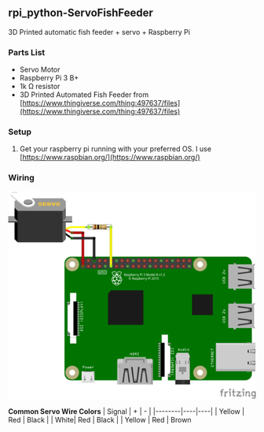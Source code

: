## rpi_python-ServoFishFeeder
3D Printed automatic fish feeder  + servo + Raspberry Pi

### Parts List

 - Servo Motor
 - Raspberry Pi 3 B+
 - 1k &ohm; resistor
 - 3D Printed Automated Fish Feeder from [https://www.thingiverse.com/thing:497637/files](https://www.thingiverse.com/thing:497637/files)
 
 

### Setup
1. Get your raspberry pi running with your preferred OS.  I use [https://www.raspbian.org/](https://www.raspbian.org/)


### Wiring
![raspberry pi wiring](/images/rpi_fish_feeder_bb.png)

**Common Servo Wire Colors**
| Signal | + | - |
|--------|----|----|
| Yellow | Red | Black |
| White| Red | Black |
| Yellow | Red | Brown




<!--stackedit_data:
eyJoaXN0b3J5IjpbLTIxMDgxNzA4NDcsMjEyNTUzOTM3OSwtNT
I3NjM4MTk0LC0xMTU1Njk0OTE4LC04MjQ3OTk5NDAsMzMyNDU1
OTEsMTQ0Mzc5NTg1MiwtMTUzNjE5Mzk1NSwxMjQwNTMzMjI0XX
0=
-->